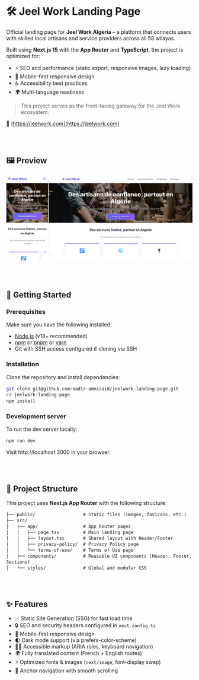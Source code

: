 # 🛠️ Jeel Work Landing Page

Official landing page for **Jeel Work Algeria** – a platform that connects users with skilled local artisans and service providers across all 58 wilayas.

Built using **Next.js 15** with the **App Router** and **TypeScript**, the project is optimized for:
- ⚡ SEO and performance (static export, responsive images, lazy loading)
- 📱 Mobile-first responsive design
- ♿ Accessibility best practices
- 🌍 Multi-language readiness

> This project serves as the front-facing gateway for the Jeel Work ecosystem.

🔗 [https://jeelwork.com](https://jeelwork.com)

<br><br>

## 🖼️ Preview

![Jeel Work Landing Preview](public/images/landingPagePreview.png)

<br><br>


## 🚀 Getting Started

### Prerequisites

Make sure you have the following installed:

- [Node.js](https://nodejs.org/) (v18+ recommended)
- [npm](https://www.npmjs.com/) or [pnpm](https://pnpm.io/) or [yarn](https://yarnpkg.com/)
- Git with SSH access configured if cloning via SSH

### Installation

Clone the repository and install dependencies:

```bash
git clone git@github.com:nadir-ammisaid/jeelwork-landing-page.git
cd jeelwork-landing-page
npm install
```

### Development server
To run the dev server locally:

```bash
npm run dev
```

Visit http://localhost:3000 in your browser.

<br><br>


## 🧱 Project Structure

This project uses **Next.js App Router** with the following structure:

```
├── public/                  # Static files (images, favicons, etc.)
├── src/
│   ├── app/                 # App Router pages
│   │   ├── page.tsx         # Main landing page
│   │   ├── layout.tsx       # Shared layout with Header/Footer
│   │   ├── privacy-policy/  # Privacy Policy page
│   │   └── terms-of-use/    # Terms of Use page
│   ├── components/          # Reusable UI components (Header, Footer, Sections)
│   └── styles/              # Global and modular CSS
```

<br><br>


## ✨ Features

- ✅ Static Site Generation (SSG) for fast load time
- 🔒 SEO and security headers configured in `next.config.ts`
- 📱 Mobile-first responsive design
- 🌓 Dark mode support (via prefers-color-scheme)
- 🧑‍💻 Accessible markup (ARIA roles, keyboard navigation)
- 🌍 Fully translated content (French + English routes)
- ⚡ Optimized fonts & images (`next/image`, font-display swap)
- 🧭 Anchor navigation with smooth scrolling













<!-- Default Readme

This is a [Next.js](https://nextjs.org) project bootstrapped with [`create-next-app`](https://nextjs.org/docs/app/api-reference/cli/create-next-app).

## Getting Started

First, run the development server:

```bash
npm run dev
# or
yarn dev
# or
pnpm dev
# or
bun dev
```

Open [http://localhost:3000](http://localhost:3000) with your browser to see the result.

You can start editing the page by modifying `app/page.tsx`. The page auto-updates as you edit the file.

This project uses [`next/font`](https://nextjs.org/docs/app/building-your-application/optimizing/fonts) to automatically optimize and load [Geist](https://vercel.com/font), a new font family for Vercel.

## Learn More

To learn more about Next.js, take a look at the following resources:

- [Next.js Documentation](https://nextjs.org/docs) - learn about Next.js features and API.
- [Learn Next.js](https://nextjs.org/learn) - an interactive Next.js tutorial.

You can check out [the Next.js GitHub repository](https://github.com/vercel/next.js) - your feedback and contributions are welcome!

## Deploy on Vercel

The easiest way to deploy your Next.js app is to use the [Vercel Platform](https://vercel.com/new?utm_medium=default-template&filter=next.js&utm_source=create-next-app&utm_campaign=create-next-app-readme) from the creators of Next.js.

Check out our [Next.js deployment documentation](https://nextjs.org/docs/app/building-your-application/deploying) for more details.

 -->